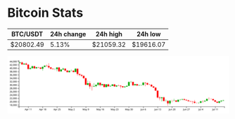 # Bitcoin Stats

BTC/USDT|24h change|24h high|24h low|
|---|---|---|---|
|$20802.49|5.13%|$21059.32|$19616.07|

<img src="./chart.svg">
